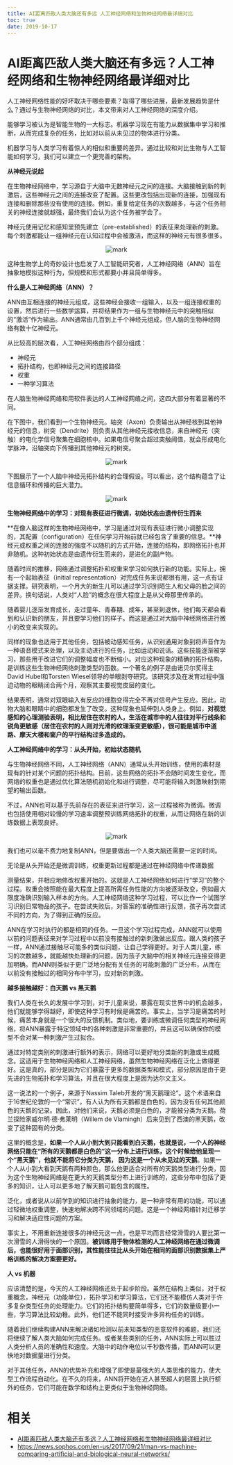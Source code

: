 ```yaml
---
title: AI距离匹敌人类大脑还有多远 人工神经网络和生物神经网络最详细对比
toc: true
date: 2019-10-17
---
```

# AI距离匹敌人类大脑还有多远？人工神经网络和生物神经网络最详细对比

人工神经网络性能的好坏取决于哪些要素？取得了哪些进展，最新发展趋势是什么？通过与生物神经网络的对比，本文带来对人工神经网络的深度介绍。

能够学习被认为是智能生物的一大标志。机器学习现在有能力从数据集中学习和推断，从而完成复杂的任务，比如对以前从未见过的物体进行分类。

机器学习与人类学习有着惊人的相似和重要的差异。通过比较和对比生物与人工智能如何学习，我们可以建立一个更完善的架构。

**从神经元说起**

在生物神经网络中，学习源自于大脑中无数神经元之间的连接。大脑接触到新的刺激后，这些神经元之间的连接改变了配置。这些更改包括出现新的连接，加强现有连接和删除那些没有使用的连接。例如，重复给定任务的次数越多，与这个任务相关的神经连接就越强，最终我们会认为这个任务被学会了。

神经元使用记忆和感知里预先建立（pre-established）的表征来处理新的刺激。每个刺激都能让一组神经元在认知过程中会被激活，而这样的神经元有很多很多。

<center>

![mark](http://images.iterate.site/blog/image/20191016/Klqbp8DXzgzU.png?imageslim)

</center>

这种生物学上的奇妙设计也启发了人工智能研究者，人工神经网络（ANN）旨在抽象地模拟这种行为，但规模和形式都要小并且简单得多。

**什么是人工神经网络（ANN）？**

ANN由互相连接的神经元组成，这些神经会接收一组输入，以及一组连接权重的设置，然后进行一些数学运算，并将结果作为一组与生物神经元中的突触相似的“激活”作为输出。ANN通常由几百到上千个神经元组成，但人脑的生物神经网络有数十亿神经元。

从比较高的层次看，人工神经网络由四个部分组成：

- 神经元
- 拓扑结构，也即神经元之间的连接路径
- 权重
- 一种学习算法

在人脑生物神经网络和用软件表达的人工神经网络之间，这四大部分有着显著的不同。

在下图中，我们看到一个生物神经元。轴突（Axon）负责输出从神经核到其他神经元的信息，树突（Dendrite）则负责从其他神经元接收信息，来自神经元（突触）的电化学信号聚集在细胞核中。如果电信号聚合超过突触阈值，就会形成电化学脉冲，沿轴突向下传播到其他神经元的树突。

<center>

![mark](http://images.iterate.site/blog/image/20191016/k0JLBUXGha9D.png?imageslim)

</center>

下图展示了一个人脑中神经元拓扑结构的合理假设。可以看出，这个结构蕴含了让信息循环和传播的巨大潜力。

<center>

![mark](http://images.iterate.site/blog/image/20191016/Ljdoqg3R5gpR.png?imageslim)

</center>

**生物神经网络中的学习：对现有表征进行微调，初始状态由遗传衍生而来**

**在像人脑这样的生物神经网络中，学习是通过对现有表征进行微小调整实现的，其配置（configuration）在任何学习开始前就已经包含了重要的信息。**神经元或权重之间的连接的强度不以随机的方式开始，连接的结构，即网络拓扑也并非随机。这种初始状态是由遗传衍生而来的，是进化的副产物。

随着时间的推移，网络通过调整拓扑和权重来学习如何执行新的功能。实际上，拥有一个起始表征（initial representation）对完成任务来说都很有用，这一点有证据支撑。研究表明，一个月大的新生儿可以通过学习识别陌生人和父母的脸之间的差异。换句话说，人类对“人脸”的概念在很大程度上是从父母那里传承的。

随着婴儿逐渐发育成长，走过童年、青春期、成年，甚至到退休，他们每天都会看到和认识新的朋友，并且要学习他们的样子。而这是通过对大脑中神经网络进行微小的改变来实现的。

同样的现象也适用于其他任务，包括被动感知任务，从识别通用对象到将声音作为一种语音模式来处理，以及主动进行的任务，比如运动和说话。这些技能逐渐被学习，那些用于改进它们的调整幅度也不断缩小。对应这种现象的精确的拓扑结构，是训练这些生物神经网络刺激类型的函数。一个著名的例子是由诺贝尔奖得主David Hubel和Torsten Wiesel领导的单眼剥夺研究。该研究涉及在发育过程中强迫动物的眼睛闭合两个月，观察其主要视觉皮层的变化。

结果表明，通常对双眼输入有反应的细胞变得完全不再对信号产生反应。因此，动物大脑和眼睛中的细胞都发生了改变。这种现象也延伸到人类身上。例如，**对视觉感知的心理测验表明，相比居住在农村的人，生活在城市中的人往往对平行线条和锐角更敏感（居住在农村的人则对光滑的纹理渐变更敏感），很可能是城市中道路、摩天大楼和窗户的平行结构过多造成的。**

**人工神经网络中的学习：从头开始，初始状态随机**

与生物神经网络不同，人工神经网络（ANN）通常从头开始训练，使用的素材是现有的针对某个问题的拓扑结构。目前，这些网络的拓扑不会随时间发生变化，而网络的权重也是通过优化算法随机初始化和进行调整，尽可能将输入刺激映射到期望的输出函数。

不过，ANN也可以基于先前存在的表征来进行学习，这一过程被称为微调。微调也包括使用相对较慢的学习速率调整预训练网络拓扑的权重，从而让网络在新的训练数据上表现良好。

<center>

![mark](http://images.iterate.site/blog/image/20191016/1BtubHemDpBk.png?imageslim)

</center>

我们也可以毫不费力地复制ANN，但是要做出一个人类大脑还需要一定的时间。

无论是从头开始还是微调训练，权重更新过程都是通过在神经网络中传递数据

测量结果，并相应地修改权重开始的。这就是人工神经网络如何进行“学习”的整个过程。权重会按照能在最大程度上提高所需任务性能的方向被逐渐改变，例如最大限度准确识别输入样本的方向。人工神经网络这种学习过程，可以比作一个试图学习识别日常物品的孩子。在尝试失败后，对答案的准确性进行反馈，孩子再次尝试不同的方向，为了得到正确的反应。

ANN在学习时执行的都是相同的任务。一旦这个学习过程完成，ANN就可以使用以前的问题表征来对学习过程中以前没有接触过的新刺激做出反应。跟人类的孩子一样，ANN通过接触尽可能多的类似问题，让自己学得更好。对于人类儿童，练习的次数越多，就能越快处理新的问题，因为孩子大脑中的相关神经元连接变得更加明确。而ANN则类似于更广泛地分配有关任务的可能刺激的广泛分布，从而在以前没有接触过的相同分布中学习，应对新的刺激。

**越多接触越好：白天鹅 vs 黑天鹅**

我们人类在长久的发展中学习到，对于儿童来说，暴露在现实世界中的机会越多，他们就能够学得越好，即使这种学习有时候是痛苦的。事实上，当学习是痛苦的时候，痛苦本身就是一个很大的反馈机制。类似地，要训练或微调任何类型的神经网络，将ANN暴露于特定领域中的各种刺激是非常重要的，并且这可以确保你的模型不会对某一种刺激产生过拟合。

通过对特定类别的刺激进行额外的表示，网络可以更好地分类新的刺激或生成概念。这适用于生物神经网络和人工神经网络，虽然生物神经网络在泛化上做得更好。这是真的，部分是因为它们暴露于更多的数据类型和模式，部分原因是由于更先进的生物拓扑和学习算法，并且在很大程度上是因为达尔文主义。

这一说法的一个例子，来源于Nassim Taleb开发的“黑天鹅理论”。这个术语来自于16世纪伦敦的一个“常识”，有人认为所有天鹅都是白色的，因为没有任何其他颜色的天鹅的记录。因此，对他们来说，天鹅必须是白色的，才能被分类为天鹅。荷兰探险家威尔明·德·弗莱明（Willem de Vlamingh）后来见到了西澳的黑天鹅，改变了这种固有的分类。

这里的概念是，**如果一个人从小到大到只能看到白天鹅，也就是说，一个人的神经网络只能在“所有的天鹅都是白色的”这一分布上进行训练，这个时候给他呈现一个“黑天鹅”，他就不能将它分类为天鹅， 因为这是一个从未见过的天鹅**。如果一个人从小到大看到天鹅有两种颜色，那么他更适合对所有的天鹅类型进行分类，因为这个生物神经网络是在更大的天鹅类型分布上进行训练的，这些分布中包括了更多的知识，让人可以更多地了解天鹅可能包含的属性。

泛化，或者说从以前学到的知识进行抽象的能力，是一种非常有用的功能，可以通过轻微地权重调整，快速地解决跨不同领域的问题。这是一个神经网络针对迁移学习和解决适应性问题的方案。

事实上，不用重新连接很多的神经元这一点，也是平均而言经常滑雪的人要比第一次滑雪的人滑得快的一个原因。**被训练用于物体检测的人工神经网络在通过微调后，也能很好用于面部识别，其性能往往比从头开始在相同的面部识别数据集上严格训练的解决方案要更好。**

**人 vs 机器**

应该清楚的是，今天的人工神经网络还处于起步阶段。虽然在结构上类似，对于权重概念，神经元（功能单位），拓扑学习和学习算法，它们还不能模仿人类对于许多复杂类型任务的处理能力。它们的拓扑结构要简单得多，它们的数量级要小一些，学习算法比较幼稚。此外，他们还不能同时接受许多异构任务的训练。

随着我们继续构建ANN来解决诸如检测以前未知类型的恶意软件的难题，我们还将继续了解人类大脑如何完成任务。或者某些类别的任务，ANN实际上可以胜过人类分析人员的准确性和速度。大脑中的动作电位以千秒数传播，而ANN可以更快地对数据量进行分类。

对于其他任务，ANN的优势补充和增强了即使是最强大的人类思维的能力，使大型工作流程自动化。在不久的将来，ANN将开始在近人甚至超人的层面上执行额外的任务，它们可能在数学和结构上更类似于生物神经网络。



# 相关

- [AI距离匹敌人类大脑还有多远？人工神经网络和生物神经网络最详细对比](https://cloud.tencent.com/developer/article/1069401)
- <https://news.sophos.com/en-us/2017/09/21/man-vs-machine-comparing-artificial-and-biological-neural-networks/>
